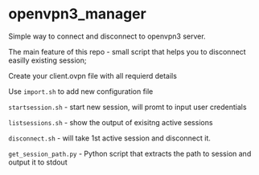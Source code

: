 # openvpn3_manager

Simple way to connect and disconnect to openvpn3 server.

The main feature of this repo - small script that helps you to disconnect easilly existing session;

Create your client.ovpn file with all requierd details

Use `import.sh` to add new configuration file

`startsession.sh` - start new session, will promt to input user credentials

`listsessions.sh` - show the output of exisitng active sessions

`disconnect.sh` - will take 1st active session and disconnect it.

`get_session_path.py` - Python script that extracts the path to session and output it to stdout
